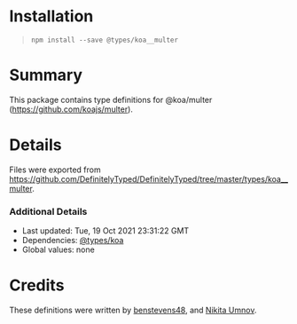# Installation
> `npm install --save @types/koa__multer`

# Summary
This package contains type definitions for @koa/multer (https://github.com/koajs/multer).

# Details
Files were exported from https://github.com/DefinitelyTyped/DefinitelyTyped/tree/master/types/koa__multer.

### Additional Details
 * Last updated: Tue, 19 Oct 2021 23:31:22 GMT
 * Dependencies: [@types/koa](https://npmjs.com/package/@types/koa)
 * Global values: none

# Credits
These definitions were written by [benstevens48](https://github.com/benstevens48), and [Nikita Umnov](https://github.com/nomnes).
